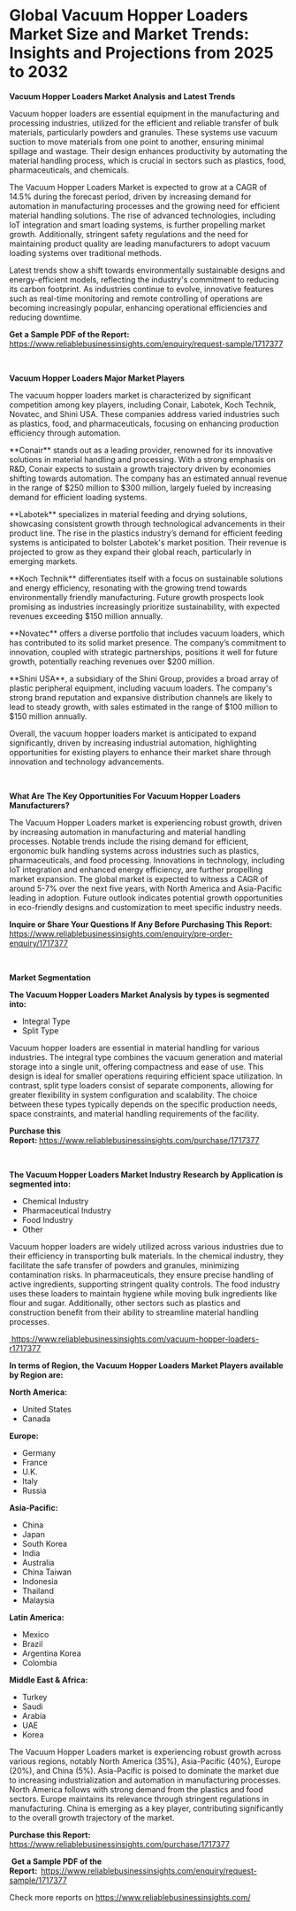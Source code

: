 <p><h1>Global Vacuum Hopper Loaders Market Size and Market Trends: Insights and Projections from 2025 to 2032</h1></p><p><strong>Vacuum Hopper Loaders Market Analysis and Latest Trends</strong></p>
<p><p>Vacuum hopper loaders are essential equipment in the manufacturing and processing industries, utilized for the efficient and reliable transfer of bulk materials, particularly powders and granules. These systems use vacuum suction to move materials from one point to another, ensuring minimal spillage and wastage. Their design enhances productivity by automating the material handling process, which is crucial in sectors such as plastics, food, pharmaceuticals, and chemicals.</p><p>The Vacuum Hopper Loaders Market is expected to grow at a CAGR of 14.5% during the forecast period, driven by increasing demand for automation in manufacturing processes and the growing need for efficient material handling solutions. The rise of advanced technologies, including IoT integration and smart loading systems, is further propelling market growth. Additionally, stringent safety regulations and the need for maintaining product quality are leading manufacturers to adopt vacuum loading systems over traditional methods. </p><p>Latest trends show a shift towards environmentally sustainable designs and energy-efficient models, reflecting the industry's commitment to reducing its carbon footprint. As industries continue to evolve, innovative features such as real-time monitoring and remote controlling of operations are becoming increasingly popular, enhancing operational efficiencies and reducing downtime.</p></p>
<p><strong>Get a Sample PDF of the Report:&nbsp;</strong> <a href="https://www.reliablebusinessinsights.com/enquiry/request-sample/1717377?utm_campaign=3260&utm_medium=2&utm_source=Github&utm_content=ia&utm_term=25032025&utm_id=vacuum-hopper-loaders">https://www.reliablebusinessinsights.com/enquiry/request-sample/1717377</a></p>
<p>&nbsp;</p>
<p><strong>Vacuum Hopper Loaders Major Market Players</strong></p>
<p><p>The vacuum hopper loaders market is characterized by significant competition among key players, including Conair, Labotek, Koch Technik, Novatec, and Shini USA. These companies address varied industries such as plastics, food, and pharmaceuticals, focusing on enhancing production efficiency through automation.</p><p>**Conair** stands out as a leading provider, renowned for its innovative solutions in material handling and processing. With a strong emphasis on R&D, Conair expects to sustain a growth trajectory driven by economies shifting towards automation. The company has an estimated annual revenue in the range of $250 million to $300 million, largely fueled by increasing demand for efficient loading systems.</p><p>**Labotek** specializes in material feeding and drying solutions, showcasing consistent growth through technological advancements in their product line. The rise in the plastics industry’s demand for efficient feeding systems is anticipated to bolster Labotek's market position. Their revenue is projected to grow as they expand their global reach, particularly in emerging markets.</p><p>**Koch Technik** differentiates itself with a focus on sustainable solutions and energy efficiency, resonating with the growing trend towards environmentally friendly manufacturing. Future growth prospects look promising as industries increasingly prioritize sustainability, with expected revenues exceeding $150 million annually.</p><p>**Novatec** offers a diverse portfolio that includes vacuum loaders, which has contributed to its solid market presence. The company’s commitment to innovation, coupled with strategic partnerships, positions it well for future growth, potentially reaching revenues over $200 million.</p><p>**Shini USA**, a subsidiary of the Shini Group, provides a broad array of plastic peripheral equipment, including vacuum loaders. The company's strong brand reputation and expansive distribution channels are likely to lead to steady growth, with sales estimated in the range of $100 million to $150 million annually.</p><p>Overall, the vacuum hopper loaders market is anticipated to expand significantly, driven by increasing industrial automation, highlighting opportunities for existing players to enhance their market share through innovation and technology advancements.</p></p>
<p>&nbsp;</p>
<p><strong>What Are The Key Opportunities For Vacuum Hopper Loaders Manufacturers?</strong></p>
<p><p>The Vacuum Hopper Loaders market is experiencing robust growth, driven by increasing automation in manufacturing and material handling processes. Notable trends include the rising demand for efficient, ergonomic bulk handling systems across industries such as plastics, pharmaceuticals, and food processing. Innovations in technology, including IoT integration and enhanced energy efficiency, are further propelling market expansion. The global market is expected to witness a CAGR of around 5-7% over the next five years, with North America and Asia-Pacific leading in adoption. Future outlook indicates potential growth opportunities in eco-friendly designs and customization to meet specific industry needs.</p></p>
<p><strong>Inquire or Share Your Questions If Any Before Purchasing This Report:</strong> <a href="https://www.reliablebusinessinsights.com/enquiry/pre-order-enquiry/1717377?utm_campaign=3260&utm_medium=2&utm_source=Github&utm_content=ia&utm_term=25032025&utm_id=vacuum-hopper-loaders">https://www.reliablebusinessinsights.com/enquiry/pre-order-enquiry/1717377</a></p>
<p>&nbsp;</p>
<p><strong>Market Segmentation</strong></p>
<p><strong>The Vacuum Hopper Loaders Market Analysis by types is segmented into:</strong></p>
<p><ul><li>Integral Type</li><li>Split Type</li></ul></p>
<p><p>Vacuum hopper loaders are essential in material handling for various industries. The integral type combines the vacuum generation and material storage into a single unit, offering compactness and ease of use. This design is ideal for smaller operations requiring efficient space utilization. In contrast, split type loaders consist of separate components, allowing for greater flexibility in system configuration and scalability. The choice between these types typically depends on the specific production needs, space constraints, and material handling requirements of the facility.</p></p>
<p><strong>Purchase this Report:&nbsp;</strong><a href="https://www.reliablebusinessinsights.com/purchase/1717377?utm_campaign=3260&utm_medium=2&utm_source=Github&utm_content=ia&utm_term=25032025&utm_id=vacuum-hopper-loaders">https://www.reliablebusinessinsights.com/purchase/1717377</a></p>
<p>&nbsp;</p>
<p><strong>The Vacuum Hopper Loaders Market Industry Research by Application is segmented into:</strong></p>
<p><ul><li>Chemical Industry</li><li>Pharmaceutical Industry</li><li>Food Industry</li><li>Other</li></ul></p>
<p><p>Vacuum hopper loaders are widely utilized across various industries due to their efficiency in transporting bulk materials. In the chemical industry, they facilitate the safe transfer of powders and granules, minimizing contamination risks. In pharmaceuticals, they ensure precise handling of active ingredients, supporting stringent quality controls. The food industry uses these loaders to maintain hygiene while moving bulk ingredients like flour and sugar. Additionally, other sectors such as plastics and construction benefit from their ability to streamline material handling processes.</p></p>
<p><a href="https://www.reliablebusinessinsights.com/vacuum-hopper-loaders-r1717377?utm_campaign=3260&utm_medium=2&utm_source=Github&utm_content=ia&utm_term=25032025&utm_id=vacuum-hopper-loaders">&nbsp;https://www.reliablebusinessinsights.com/vacuum-hopper-loaders-r1717377</a></p>
<p><strong>In terms of Region, the Vacuum Hopper Loaders Market Players available by Region are:</strong></p>
<p>
    <p> <strong> North America: </strong>
        <ul>
            <li>United States</li>
            <li>Canada</li>
        </ul>
        </p> 
    <p> <strong> Europe: </strong>
        <ul>
            <li>Germany</li>
            <li>France</li>
            <li>U.K.</li>
            <li>Italy</li>
            <li>Russia</li>
        </ul>
        </p> 
    <p> <strong> Asia-Pacific: </strong>
        <ul>
            <li>China</li>
            <li>Japan</li>
            <li>South Korea</li>
            <li>India</li>
            <li>Australia</li>
            <li>China Taiwan</li>
            <li>Indonesia</li>
            <li>Thailand</li>
            <li>Malaysia</li>
        </ul>
        </p> 
    <p> <strong> Latin America: </strong>
        <ul>
            <li>Mexico</li>
            <li>Brazil</li>
            <li>Argentina Korea</li>
            <li>Colombia</li>
        </ul>
        </p> 
    <p> <strong> Middle East & Africa: </strong>
        <ul>
            <li>Turkey</li>
            <li>Saudi</li>
            <li>Arabia</li>
            <li>UAE</li>
            <li>Korea</li>
        </ul>
    </p>
    </p>
<p><p>The Vacuum Hopper Loaders market is experiencing robust growth across various regions, notably North America (35%), Asia-Pacific (40%), Europe (20%), and China (5%). Asia-Pacific is poised to dominate the market due to increasing industrialization and automation in manufacturing processes. North America follows with strong demand from the plastics and food sectors. Europe maintains its relevance through stringent regulations in manufacturing. China is emerging as a key player, contributing significantly to the overall growth trajectory of the market.</p></p>
<p><strong>Purchase this Report: </strong><a href="https://www.reliablebusinessinsights.com/purchase/1717377?utm_campaign=3260&utm_medium=2&utm_source=Github&utm_content=ia&utm_term=25032025&utm_id=vacuum-hopper-loaders">https://www.reliablebusinessinsights.com/purchase/1717377</a></p>
<p>&nbsp;<strong>Get a Sample PDF of the Report:&nbsp;&nbsp;</strong><a href="https://www.reliablebusinessinsights.com/enquiry/request-sample/1717377?utm_campaign=3260&utm_medium=2&utm_source=Github&utm_content=ia&utm_term=25032025&utm_id=vacuum-hopper-loaders">https://www.reliablebusinessinsights.com/enquiry/request-sample/1717377</a></p>
<p><strong></strong></p>
<p>Check more reports on <a href="https://www.reliablebusinessinsights.com/?utm_campaign=3260&utm_medium=2&utm_source=Github&utm_content=ia&utm_term=25032025&utm_id=vacuum-hopper-loaders">https://www.reliablebusinessinsights.com/</a></p>